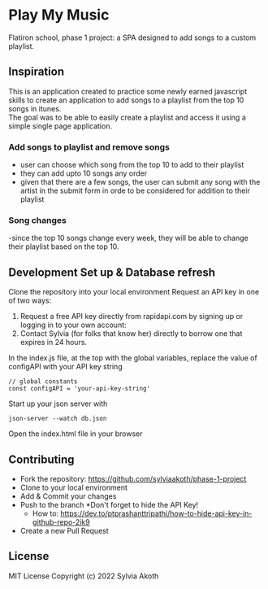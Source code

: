# Play My Music
Flatiron school, phase 1 project:  a SPA designed to add songs to a custom playlist. 

## Inspiration
This is an application created to practice some newly earned javascript skills to create an application to add songs to a playlist from the top 10 songs in itunes.  
The goal was to be able to easily create a playlist and access it using a simple single page application. 

### Add songs to playlist and remove songs
 - user can choose which song from the top 10 to add to their playlist
 - they can add upto 10 songs any order
 - given that there are a few songs, the user can submit any song with the artist in the submit form in orde to be considered for addition to their playlist

 ### Song changes
 -since the top 10 songs change every week, they will be able to change their playlist based on the top 10.

  ## Development Set up &  Database refresh
 Clone the repository into your local environment
 Request an API key in one of two ways: 
 1) Request a free API key directly from rapidapi.com by signing up or logging in to your own account:   
 2) Contact Sylvia (for folks that know her) directly to borrow one that expires in 24 hours.  

 In the index.js file, at the top with the global variables, replace the value of configAPI with your API key string
 ```
// global constants
const configAPI = 'your-api-key-string'
 ```
Start up your json server with
```
json-server --watch db.json
```
Open the index.html file in your browser


## Contributing
- Fork the repository: https://github.com/sylviaakoth/phase-1-project
- Clone to your local environment
- Add & Commit your changes
- Push to the branch *Don't forget to hide the API Key!
    - How to: https://dev.to/ptprashanttripathi/how-to-hide-api-key-in-github-repo-2ik9
- Create a new Pull Request

## License
MIT License
Copyright (c) 2022 Sylvia Akoth